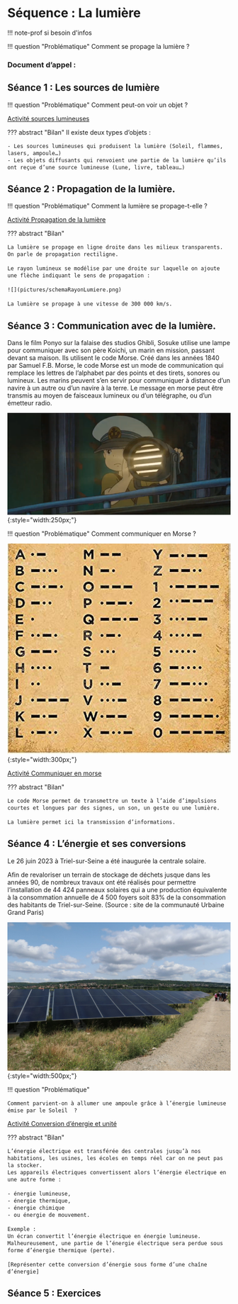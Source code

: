 # Séquence : La lumière

!!! note-prof
    si besoin d'infos


!!! question "Problématique"
    Comment se propage la lumière ?

    
### Document d’appel :



## Séance 1 : Les sources de lumière

!!! question "Problématique"
    Comment peut-on voir un objet ?

[Activité sources lumineuses](../sourcesLumineuses)




??? abstract "Bilan"
    Il existe deux types d’objets : 

    - Les sources lumineuses qui produisent la lumière (Soleil, flammes, lasers, ampoule…)
    - Les objets diffusants qui renvoient une partie de la lumière qu’ils ont reçue d’une source lumineuse (Lune, livre, tableau…)




## Séance 2 : Propagation de la lumière.

!!! question "Problématique"
    Comment la lumière se propage-t-elle ?
    
[Activité Propagation de la lumière](../propagLumiere)




??? abstract "Bilan"

    La lumière se propage en ligne droite dans les milieux transparents. On parle de propagation rectiligne. 

    Le rayon lumineux se modélise par une droite sur laquelle on ajoute une flèche indiquant le sens de propagation : 
    
    ![](pictures/schemaRayonLumiere.png)

    La lumière se propage à une vitesse de 300 000 km/s.


<div style="page-break-after: always;"></div>

## Séance 3 : Communication avec de la lumière.

Dans le film Ponyo sur la falaise des studios Ghibli, Sosuke utilise une lampe pour communiquer avec son père Koichi, un marin en mission, passant devant sa maison. Ils utilisent le code Morse. 
Créé dans les années 1840 par Samuel F.B. Morse, le code Morse est un mode de communication qui remplace les lettres de l’alphabet par des points et des tirets, sonores ou lumineux. Les marins peuvent s’en servir pour communiquer à distance d’un navire à un autre ou d’un navire à la terre. Le message en morse peut être transmis au moyen de faisceaux lumineux ou d’un télégraphe, ou d’un émetteur radio.

![](pictures/ponyo.png){:style="width:250px;"}

!!! question "Problématique"
    Comment communiquer en Morse  ?

![](pictures/codeMorse.png){:style="width:300px;"}

[Activité Communiquer en morse](../morse)




??? abstract "Bilan"

    Le code Morse permet de transmettre un texte à l’aide d’impulsions courtes et longues par des signes, un son, un geste ou une lumière.

    La lumière permet ici la transmission d’informations.

## Séance 4 : L’énergie et ses conversions 

Le 26 juin 2023 à Triel-sur-Seine a été inaugurée la centrale solaire.


Afin de revaloriser un terrain de stockage de déchets jusque dans les années 90, de nombreux travaux ont été réalisés pour permettre l’installation de 44 424 panneaux solaires qui a une production équivalente à la consommation annuelle de 4 500 foyers soit 83% de la consommation des habitants de Triel-sur-Seine. (Source : site de la communauté Urbaine Grand Paris)

![](pictures/centraleSolaire.png){:style="width:500px;"}

!!! question "Problématique"

    Comment parvient-on à allumer une ampoule grâce à l’énergie lumineuse émise par le Soleil  ?

[Activité Conversion d’énergie et unité](../chaineEnergetique)




??? abstract "Bilan"

    L’énergie électrique est transférée des centrales jusqu’à nos habitations, les usines, les écoles en temps réel car on ne peut pas la stocker. 
    Les appareils électriques convertissent alors l’énergie électrique en une autre forme : 
    
    - énergie lumineuse, 
    - énergie thermique, 
    - énergie chimique 
    - ou énergie de mouvement. 
    
    Exemple :
    Un écran convertit l’énergie électrique en énergie lumineuse. Malheureusement, une partie de l’énergie électrique sera perdue sous forme d’énergie thermique (perte). 

    [Représenter cette conversion d’énergie sous forme d’une chaîne d’énergie]


## Séance 5 : Exercices
